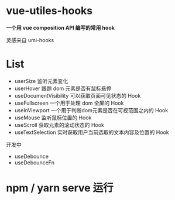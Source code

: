 # vue-utiles-hooks

**一个用 vue composition API 编写的常用 hook**

灵感来自 umi-hooks

# List

- userSize 监听元素变化
- userHover 跟踪 dom 元素是否有鼠标悬停
- useDocumentVisibility 可以获取页面可见状态的 Hook
- useFullscreen 一个用于处理 dom 全屏的 Hook
- useInViewport 一个用于判断dom元素是否在可视范围之内的 Hook
- useMouse 监听鼠标位置的 Hook
- useScroll 获取元素的滚动状态的 Hook
- useTextSelection 实时获取用户当前选取的文本内容及位置的 Hook

开发中

- useDebounce
- useDebounceFn

# npm / yarn serve 运行



